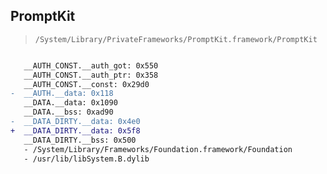 ## PromptKit

> `/System/Library/PrivateFrameworks/PromptKit.framework/PromptKit`

```diff

   __AUTH_CONST.__auth_got: 0x550
   __AUTH_CONST.__auth_ptr: 0x358
   __AUTH_CONST.__const: 0x29d0
-  __AUTH.__data: 0x118
   __DATA.__data: 0x1090
   __DATA.__bss: 0xad90
-  __DATA_DIRTY.__data: 0x4e0
+  __DATA_DIRTY.__data: 0x5f8
   __DATA_DIRTY.__bss: 0x500
   - /System/Library/Frameworks/Foundation.framework/Foundation
   - /usr/lib/libSystem.B.dylib

```
